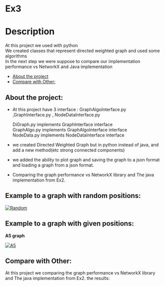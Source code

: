 # Ex3

# Description
At this project we used with python <br />
We created classes that represent directed weighted graph and used some algorithms <br />
In the next step we were suppose to compare our implementation performance vs NetworkX and Java implementation <br />



* [About the project](#p1)
* [Compare with Other:](#p2)






<a name="p1"></a>
## About the project:
* At this project have 3 interface : GraphAlgoInterface.py ,GraphInterface.py , NodeDataInterface.py <br />

  DiGraph.py implements GraphInterface interface  <br />
  GraphAlgo.py implements GraphAlgoInterface interface <br />
  NodeData.py implements NodeDataInterface interface <br />

* we created Directed Weighted Graph but in python instead of java, and add a new method(etc strong connected components) <br />
* we added the ability to plot graph and saving the graph to a json format and loading a graph from a json format. <br />
* Comparing the graph performance vs NetworkX library and The java implementation from Ex2. <br />



## Example to a graph with random positions:


<a href='https://postimages.org/' target='_blank'><img src='https://i.postimg.cc/kMRyY7vg/Random.jpg' border='0' alt='Random'/></a>



## Example to a graph with given positions:
**A5 graph**
    
    

<a href='https://postimg.cc/4K6ygnXm' target='_blank'><img src='https://i.postimg.cc/8C36Lr3B/A5.png' border='0' alt='A5'/></a>





<a name="p2"></a>
## Compare with Other:

At this project we comparing the graph performance vs NetworkX library and The java implementation from Ex2.
the results:




